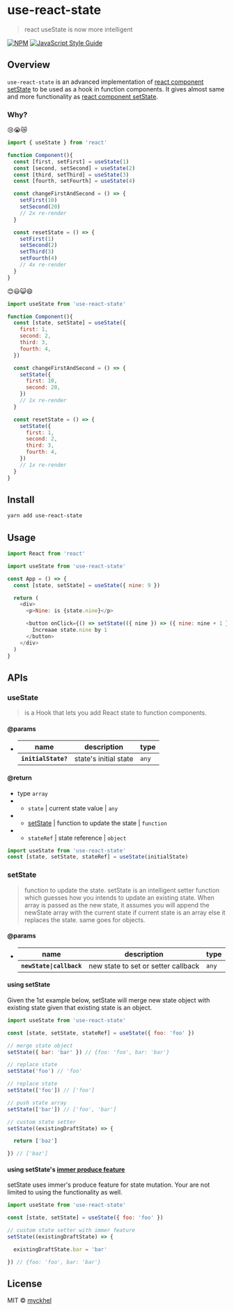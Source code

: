 # use-react-state

> react useState is now more intelligent

[![NPM](https://img.shields.io/npm/v/use-react-state.svg)](https://www.npmjs.com/package/use-react-state) [![JavaScript Style Guide](https://img.shields.io/badge/code_style-standard-brightgreen.svg)](https://standardjs.com)

## Overview

`use-react-state` is an advanced implementation of [react component setState](https://reactjs.org/docs/react-component.html#setstate) to be used as a hook in function components.
It gives almost same and more functionality as [react component setState](https://reactjs.org/docs/react-component.html#setstate).

### Why?
😢😭😿
```jsx
import { useState } from 'react'

function Component(){
  const [first, setFirst] = useState(1)
  const [second, setSecond] = useState(2)
  const [third, setThird] = useState(3)
  const [fourth, setFourth] = useState(4)

  const changeFirstAndSecond = () => {
    setFirst(10)
    setSecond(20)
    // 2x re-render
  }

  const resetState = () => {
    setFirst(1)
    setSecond(2)
    setThird(3)
    setFourth(4)
    // 4x re-render
  }
}
```

😊😃😺😄
```jsx
import useState from 'use-react-state'

function Component(){
  const [state, setState] = useState({
    first: 1,
    second: 2,
    third: 3,
    fourth: 4,
  })

  const changeFirstAndSecond = () => {
    setState({
      first: 10,
      second: 20,
    })
    // 1x re-render
  }

  const resetState = () => {
    setState({
      first: 1,
      second: 2,
      third: 3,
      fourth: 4,
    })
    // 1x re-render
  }
}
```

## Install

```bash
yarn add use-react-state
```

## Usage

```js
import React from 'react'

import useState from 'use-react-state'

const App = () => {
  const [state, setState] = useState({ nine: 9 })

  return (
    <div>
      <p>Nine: is {state.nine}</p>

      <button onClick={() => setState(({ nine }) => ({ nine: nine + 1 }))}>
        Increaae state.nine by 1
      </button>
    </div>
  )
}
```

## APIs

### useState

> is a Hook that lets you add React state to function components.

#### @params

- | name                | description           | type  |
  | ------------------- | --------------------- | ----- |
  | **`initialState?`** | state's initial state | `any` |

#### @return

- type `array`
- - `state` | current state value | `any`
- - [setState](#setState) | function to update the state | `function`
- - `stateRef` | state reference | `object`

```js
import useState from 'use-react-state'
const [state, setState, stateRef] = useState(initialState)
```

### setState

> function to update the state.
> setState is an intelligent setter function which guesses how you intends to update an existing state.
> When array is passed as the new state, it assumes you will append the newState array with the current state if current state is an array else it replaces the state. same goes for objects.

#### @params

- | name                     | description                         | type  |
  | ------------------------ | ----------------------------------- | ----- |
  | **`newState\|callback`** | new state to set or setter callback | `any` |

#### using setState

Given the 1st example below, setState will merge new state object with existing state given that existing state is an object.

```js
import useState from 'use-react-state'

const [state, setState, stateRef] = useState({ foo: 'foo' })

// merge state object
setState({ bar: 'bar' }) // {foo: 'foo', bar: 'bar'}

// replace state
setState('foo') // 'foo'

// replace state
setState(['foo']) // ['foo']

// push state array
setState(['bar']) // ['foo', 'bar']

// custom state setter
setState((existingDraftState) => {

  return ['baz']

}) // ['baz']
```

#### using setState's [immer produce feature](https://immerjs.github.io/immer/produce)

setState uses immer's produce feature for state mutation.
Your are not limited to using the functionality as well.

```js
import useState from 'use-react-state'

const [state, setState] = useState({ foo: 'foo' })

// custom state setter with immer feature
setState((existingDraftState) => {

  existingDraftState.bar = 'bar'

}) // {foo: 'foo', bar: 'bar'}
```

## License

MIT © [myckhel](https://github.com/myckhel)
